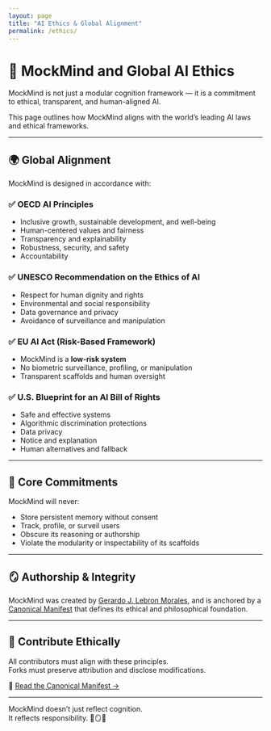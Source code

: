 ```yaml
---
layout: page
title: "AI Ethics & Global Alignment"
permalink: /ethics/
---
```


# 🧭 MockMind and Global AI Ethics

MockMind is not just a modular cognition framework — it is a commitment to ethical, transparent, and human-aligned AI.

This page outlines how MockMind aligns with the world’s leading AI laws and ethical frameworks.

---

## 🌍 Global Alignment

MockMind is designed in accordance with:

### ✅ OECD AI Principles
- Inclusive growth, sustainable development, and well-being  
- Human-centered values and fairness  
- Transparency and explainability  
- Robustness, security, and safety  
- Accountability

### ✅ UNESCO Recommendation on the Ethics of AI
- Respect for human dignity and rights  
- Environmental and social responsibility  
- Data governance and privacy  
- Avoidance of surveillance and manipulation

### ✅ EU AI Act (Risk-Based Framework)
- MockMind is a **low-risk system**  
- No biometric surveillance, profiling, or manipulation  
- Transparent scaffolds and human oversight

### ✅ U.S. Blueprint for an AI Bill of Rights
- Safe and effective systems  
- Algorithmic discrimination protections  
- Data privacy  
- Notice and explanation  
- Human alternatives and fallback

---

## 🔐 Core Commitments

MockMind will never:
- Store persistent memory without consent  
- Track, profile, or surveil users  
- Obscure its reasoning or authorship  
- Violate the modularity or inspectability of its scaffolds

---

## 🪞 Authorship & Integrity

MockMind was created by [Gerardo J. Lebron Morales](https://www.linkedin.com/in/gerardojlebron), and is anchored by a [Canonical Manifest](https://gjavier21.github.io/manifest/) that defines its ethical and philosophical foundation.

---

## 🤝 Contribute Ethically

All contributors must align with these principles.  
Forks must preserve attribution and disclose modifications.

📜 [Read the Canonical Manifest →](https://gjavier21.github.io/manifest/)

---

MockMind doesn’t just reflect cognition.  
It reflects responsibility. 🧠🪞📘
